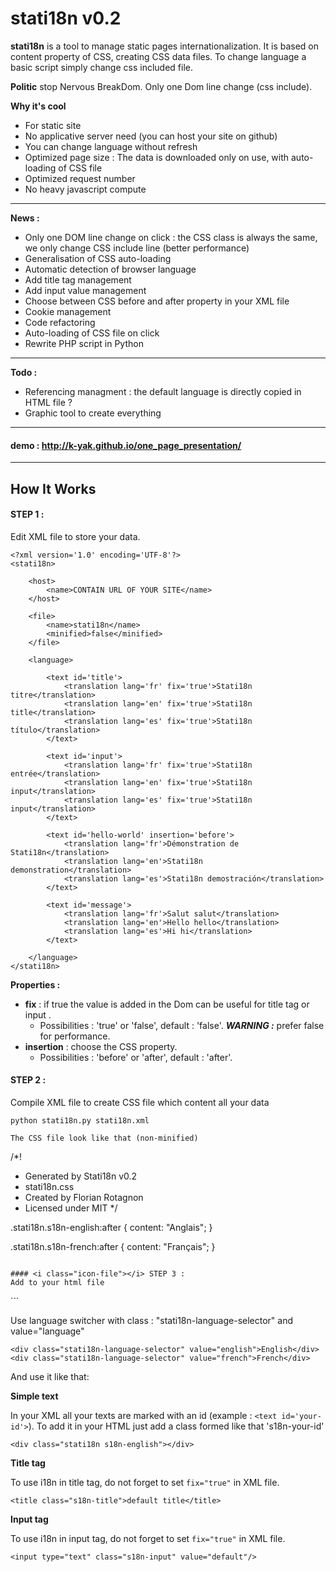 stati18n v0.2
=====================


**stati18n** is a tool to manage static pages internationalization. It is based on content property of CSS, creating CSS data files. To change language a basic script simply change css included file. 

**Politic** stop Nervous BreakDom. Only one Dom line change (css include). 

**Why it's cool**
- For static site
- No applicative server need (you can host your site on github)
- You can change language without refresh
- Optimized page size : The data is downloaded only on use, with auto-loading of CSS file
- Optimized request number
- No heavy javascript compute

----------
**News :**

- Only one DOM line change on click : the CSS class is always the same, we only change CSS include line (better performance)
- Generalisation of CSS auto-loading
- Automatic detection of browser language
- Add title tag management 
- Add input value management
- Choose between CSS before and after property in your XML file
- Cookie management
- Code refactoring
- Auto-loading of CSS file on click 
- Rewrite PHP script in Python

----------
**Todo :**

- Referencing managment : the default language is directly copied in HTML file ? 
- Graphic tool to create everything

----------
#### demo : http://k-yak.github.io/one_page_presentation/
----------


How It Works
---------
#### <i class="icon-file"></i> STEP 1 : 
Edit XML file to store your data.
```
<?xml version='1.0' encoding='UTF-8'?>
<stati18n>

	<host>
		<name>CONTAIN URL OF YOUR SITE</name>
	</host>

    <file>
        <name>stati18n</name>
        <minified>false</minified>
    </file>

    <language>
	
		<text id='title'>
            <translation lang='fr' fix='true'>Stati18n titre</translation>
            <translation lang='en' fix='true'>Stati18n title</translation>
            <translation lang='es' fix='true'>Stati18n título</translation>
        </text>
		
		<text id='input'>
            <translation lang='fr' fix='true'>Stati18n entrée</translation>
            <translation lang='en' fix='true'>Stati18n input</translation>
            <translation lang='es' fix='true'>Stati18n input</translation>
        </text>
	
        <text id='hello-world' insertion='before'>
            <translation lang='fr'>Démonstration de Stati18n</translation>
            <translation lang='en'>Stati18n demonstration</translation>
            <translation lang='es'>Stati18n demostración</translation>
        </text>

        <text id='message'>
            <translation lang='fr'>Salut salut</translation>
            <translation lang='en'>Hello hello</translation>
            <translation lang='es'>Hi hi</translation>
        </text>

    </language>
</stati18n>

```
**Properties :** 

- **fix** : if true the value is added in the Dom can be useful for title tag or input .
    - Possibilities : 'true' or 'false', default : 'false'. ***WARNING :*** prefer false for performance.
- **insertion** : choose the CSS property.
    - Possibilities : 'before' or 'after', default : 'after'.  

#### <i class="icon-file"></i> STEP 2 :
Compile XML file to create CSS file which content all your data
```
python stati18n.py stati18n.xml
```
```
The CSS file look like that (non-minified)
```
 /*!
 * Generated by Stati18n v0.2
 * stati18n.css
 * Created by Florian Rotagnon
 * Licensed under MIT
 */
 
.stati18n.s18n-english:after {
    content: "Anglais";
}

.stati18n.s18n-french:after {
    content: "Français";
}


```

#### <i class="icon-file"></i> STEP 3 : 
Add to your html file
```
<link rel="stylesheet" href="stati18n.css">
<!-- Default language : hightly recommended -->
<link rel="stylesheet" href="stati18n-en.css">
<script src="jquery-1.11.0.min.js"></script>
<script src="stati18n.js"></script>
```

Use language switcher with class : "stati18n-language-selector" and value="language"
```
<div class="stati18n-language-selector" value="english">English</div>
<div class="stati18n-language-selector" value="french">French</div>
```

And use it like that:

**Simple text**

In your XML all your texts are marked with an id (example : ```<text id='your-id'>```). To add it in your HTML just add a class formed like that 's18n-your-id'

```
<div class="stati18n s18n-english"></div>
```

**Title tag**

To use i18n in title tag, do not forget to set ```fix="true"``` in XML file.
```
<title class="s18n-title">default title</title>
```

**Input tag**

To use i18n in input tag, do not forget to set ```fix="true"``` in XML file.
```
<input type="text" class="s18n-input" value="default"/>
```
